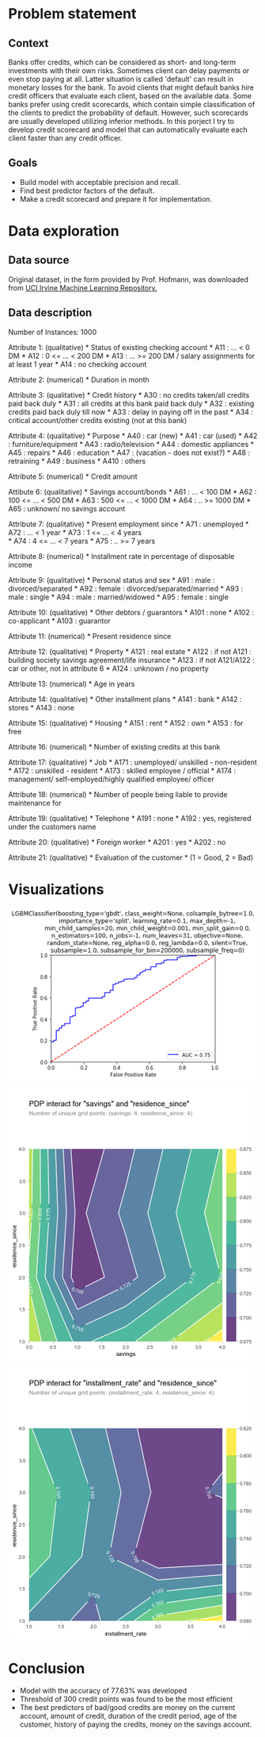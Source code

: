 # Problem statement

## Context 
Banks offer credits, which can be considered as short- and long-term investments with their own risks. Sometimes client can delay payments or even stop paying at all. Latter situation is called 'default' can result in monetary losses for the bank. To avoid clients that might default banks hire credit officers that evaluate each client, based on the available data. Some banks prefer using credit scorecards, which contain simple classification of the clients to predict the probability of default. However, such scorecards are usually developed utilizing inferior methods. In this porject I try to develop credit scorecard and model that can automatically evaluate each client faster than any credit officer.

## Goals
* Build model with acceptable precision and recall.
* Find best predictor factors of the default.
* Make a credit scorecard and prepare it for implementation.


# Data exploration

## Data source
Original dataset, in the form provided by Prof. Hofmann, was downloaded from [UCI Irvine Machine Learning Repository.](https://archive.ics.uci.edu/ml/datasets/statlog+(german+credit+data))

## Data description
Number of Instances:  1000

Attribute 1:  (qualitative)
	      * Status of existing checking account
          * A11 :      ... <    0 DM
	      * A12 : 0 <= ... <  200 DM
	      * A13 :      ... >= 200 DM / salary assignments for at least 1 year
          * A14 : no checking account

Attribute 2:  (numerical)
          * Duration in month

Attribute 3:  (qualitative)
	      * Credit history
	      * A30 : no credits taken/all credits paid back duly
          * A31 : all credits at this bank paid back duly
	      * A32 : existing credits paid back duly till now
          * A33 : delay in paying off in the past
	      * A34 : critical account/other credits existing (not at this bank)

Attribute 4:  (qualitative)
	      * Purpose
	      * A40 : car (new)
	      * A41 : car (used)
	      * A42 : furniture/equipment
	      * A43 : radio/television
	      * A44 : domestic appliances
	      * A45 : repairs
	      * A46 : education
	      * A47 : (vacation - does not exist?)
	      * A48 : retraining
	      * A49 : business
	      * A410 : others

Attribute 5:  (numerical)
	      * Credit amount

Attibute 6:  (qualitative)
	      * Savings account/bonds
	      * A61 :          ... <  100 DM
	      * A62 :   100 <= ... <  500 DM
	      * A63 :   500 <= ... < 1000 DM
	      * A64 :          .. >= 1000 DM
          * A65 :   unknown/ no savings account

Attribute 7:  (qualitative)
	      * Present employment since
	      * A71 : unemployed
	      * A72 :       ... < 1 year
	      * A73 : 1  <= ... < 4 years  
	      * A74 : 4  <= ... < 7 years
	      * A75 :       .. >= 7 years

Attribute 8:  (numerical)
	      * Installment rate in percentage of disposable income

Attribute 9:  (qualitative)
	      * Personal status and sex
	      * A91 : male   : divorced/separated
	      * A92 : female : divorced/separated/married
          * A93 : male   : single
	      * A94 : male   : married/widowed
	      * A95 : female : single

Attribute 10: (qualitative)
	      * Other debtors / guarantors
	      * A101 : none
	      * A102 : co-applicant
	      * A103 : guarantor

Attribute 11: (numerical)
	      * Present residence since

Attribute 12: (qualitative)
	      * Property
	      * A121 : real estate
	      * A122 : if not A121 : building society savings agreement/life insurance
          * A123 : if not A121/A122 : car or other, not in attribute 6
	      * A124 : unknown / no property

Attribute 13: (numerical)
	      * Age in years

Attribute 14: (qualitative)
	      * Other installment plans 
	      * A141 : bank
	      * A142 : stores
	      * A143 : none

Attribute 15: (qualitative)
	      * Housing
	      * A151 : rent
	      * A152 : own
	      * A153 : for free

Attribute 16: (numerical)
          * Number of existing credits at this bank

Attribute 17: (qualitative)
	      * Job
	      * A171 : unemployed/ unskilled  - non-resident
	      * A172 : unskilled - resident
	      * A173 : skilled employee / official
	      * A174 : management/ self-employed/highly qualified employee/ officer

Attribute 18: (numerical)
	      * Number of people being liable to provide maintenance for

Attribute 19: (qualitative)
	      * Telephone
	      * A191 : none
	      * A192 : yes, registered under the customers name

Attribute 20: (qualitative)
	      * Foreign worker
	      * A201 : yes
	      * A202 : no
          
Attribute 21: (qualitative)
          * Evaluation of the customer
          * (1 = Good,  2 = Bad)

# Visualizations

![](https://github.com/aza-atabayev/credit_scorecard/blob/master/images/1.png?raw=true)
![](https://github.com/aza-atabayev/credit_scorecard/blob/master/images/2.png?raw=true)
![](https://github.com/aza-atabayev/credit_scorecard/blob/master/images/3.png?raw=true)

# Conclusion

* Model with the accuracy of 77.63% was developed
* Threshold of 300 credit points was found to be the most efficient
* The best predictors of bad/good credits are money on the current account, amount of credit, duration of the credit period, age of the customer, history of paying the credits, money on the savings account.
